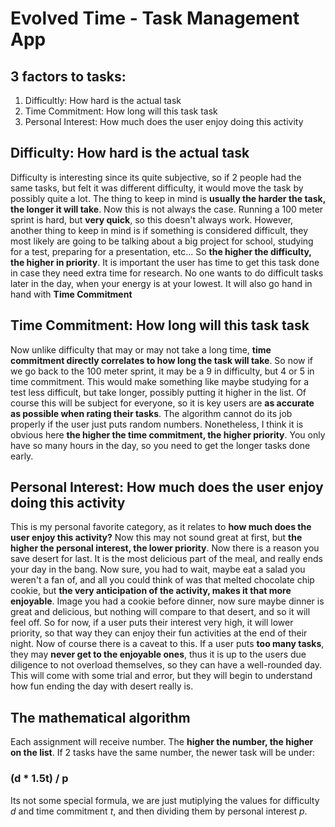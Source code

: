 # Evolved Time - Task Management App
## **3 factors to tasks**:
1. Difficultly: How hard is the actual task 
2. Time Commitment: How long will this task task 
3. Personal Interest: How much does the user enjoy doing this activity
## Difficulty: How hard is the actual task
Difficulty is interesting since its quite subjective, so if 2 people had the same tasks, but felt it was different difficulty, it would move the task by possibly quite a lot. The thing to keep in mind is **usually the harder the task, the longer it will take**. Now this is not always the case. Running a 100 meter sprint is hard, but **very quick**, so this doesn't always work. However, another thing to keep in mind is if something is considered difficult, they most likely are going to be talking about a big project for school, studying for a test, preparing for a presentation, etc... So **the higher the difficulty, the higher in priority**. It is important the user has time to get this task done in case they need extra time for research. No one wants to do difficult tasks later in the day, when your energy is at your lowest. It will also go hand in hand with **Time Commitment**
## Time Commitment: How long will this task task
Now unlike difficulty that may or may not take a long time, **time commitment directly correlates to how long the task will take**. So now if we go back to the 100 meter sprint, it may be a 9 in difficulty, but 4 or 5 in time commitment. This would make something like maybe studying for a test less difficult, but take longer, possibly putting it higher in the list. Of course this will be subject for everyone, so it is key users are **as accurate as possible when rating their tasks**. The algorithm cannot do its job properly if the user just puts random numbers. Nonetheless, I think it is obvious here **the higher the time commitment, the higher priority**. You only have so many hours in the day, so you need to get the longer tasks done early.
## Personal Interest: How much does the user enjoy doing this activity
This is my personal favorite category, as it relates to **how much does the user enjoy this activity?** Now this may not sound great at first, but **the higher the personal interest, the lower priority**. Now there is a reason you save desert for last. It is the most delicious part of the meal, and really ends your day in the bang. Now sure, you had to wait, maybe eat a salad you weren't a fan of, and all you could think of was that melted chocolate chip cookie, but **the very anticipation of the activity, makes it that more enjoyable**. Image you had a cookie before dinner, now sure maybe dinner is great and delicious, but nothing will compare to that desert, and so it will feel off. So for now, if a user puts their interest very high, it will lower priority, so that way they can enjoy their fun activities at the end of their night. Now of course there is a caveat to this. If a user puts **too many tasks**, they may **never get to the enjoyable ones**, thus it is up to the users due diligence to not overload themselves, so they can have a well-rounded day. This will come with some trial and error, but they will begin to understand how fun ending the day with desert really is.

## The mathematical algorithm 
Each assignment will receive number. The **higher the number, the higher on the list**. If 2 tasks have the same number, the newer task will be under:
### (d * 1.5t) / p
Its not some special formula, we are just mutiplying the values for difficulty *d* and time commitment *t*, and then dividing them by personal interest *p*.

